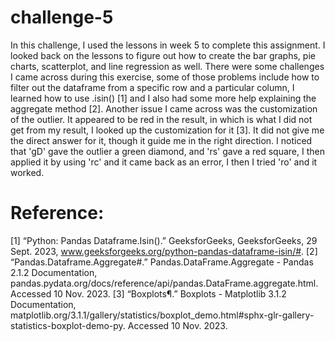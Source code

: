 # challenge-5
In this challenge, I used the lessons in week 5 to complete this assignment. I looked back on the lessons to figure out how to create the bar graphs, pie charts, scatterplot, and line regression as well. There were some challenges I came across during this exercise, some of those problems include how to filter out the dataframe from a specific row and a particular column, I learned how to use .isin() [1] and I also had some more help explaining the aggregate method [2]. Another issue I came across was the customization of the outlier. It appeared to be red in the result, in which is what I did not get from my result, I looked up the customization for it [3]. It did not give me the direct answer for it, though it guide me in the right direction. I noticed that 'gD' gave the outlier a green diamond, and 'rs' gave a red square, I then applied it by using 'rc' and it came back as an error, I then I tried 'ro' and it worked. 

# Reference:
[1] “Python: Pandas Dataframe.Isin().” GeeksforGeeks, GeeksforGeeks, 29 Sept. 2023, www.geeksforgeeks.org/python-pandas-dataframe-isin/#. 
[2] “Pandas.Dataframe.Aggregate#.” Pandas.DataFrame.Aggregate - Pandas 2.1.2 Documentation, pandas.pydata.org/docs/reference/api/pandas.DataFrame.aggregate.html. Accessed 10 Nov. 2023. 
[3] “Boxplots¶.” Boxplots - Matplotlib 3.1.2 Documentation, matplotlib.org/3.1.1/gallery/statistics/boxplot_demo.html#sphx-glr-gallery-statistics-boxplot-demo-py. Accessed 10 Nov. 2023. 
